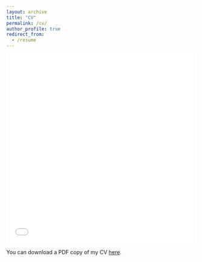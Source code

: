 ```yaml
---
layout: archive
title: "CV"
permalink: /cv/
author_profile: true
redirect_from:
  - /resume
---
```



<iframe src="/files/CV.pdf" width="100%" height="500" frameborder="no" border="0" marginwidth="0" marginheight="0"></iframe>
  
You can download a PDF copy of my CV [here](/files/Heflin_CV.pdf).
